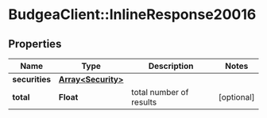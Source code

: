 # BudgeaClient::InlineResponse20016

## Properties
Name | Type | Description | Notes
------------ | ------------- | ------------- | -------------
**securities** | [**Array&lt;Security&gt;**](Security.md) |  | 
**total** | **Float** | total number of results | [optional] 


